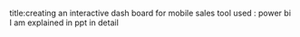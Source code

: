 title:creating an interactive dash board for mobile sales tool used : power bi
I am explained in ppt in detail
